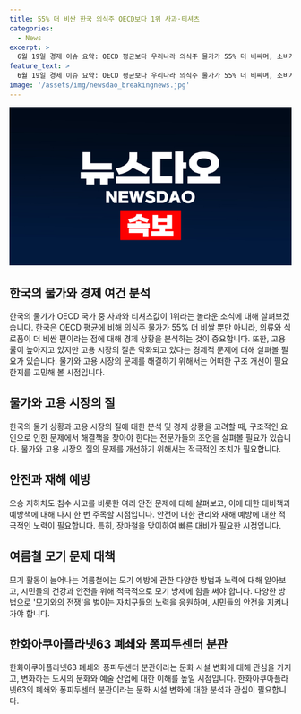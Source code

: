 ```yaml
---
title: 55% 더 비싼 한국 의식주 OECD보다 1위 사과·티셔츠
categories:
  - News
excerpt: >
  6월 19일 경제 이슈 요약: OECD 평균보다 우리나라 의식주 물가가 55% 더 비싸며, 소비자물가 상승률은 2%대로 내려왔지만 생필품 물가는 높아지는 등 물가 문제를 지적. 고용률은 늘었지만 일자리의 질은 악화하며, 고용시장의 질을 개선하는 것이 필요하다는 전문가 의견과 함께 소개. 또한, 오송 지하차도의 침수 위험과 모기 활동 증가로 인한 방역 대책, 그리고 63씨월드의 폐쇄 소식에 대한 내용입니다.
feature_text: >
  6월 19일 경제 이슈 요약: OECD 평균보다 우리나라 의식주 물가가 55% 더 비싸며, 소비자물가 상승률은 2%대로 내려왔지만 생필품 물가는 높아지는 등 물가 문제를 지적. 고용률은 늘었지만 일자리의 질은 악화하며, 고용시장의 질을 개선하는 것이 필요하다는 전문가 의견과 함께 소개. 또한, 오송 지하차도의 침수 위험과 모기 활동 증가로 인한 방역 대책, 그리고 63씨월드의 폐쇄 소식에 대한 내용입니다.
image: '/assets/img/newsdao_breakingnews.jpg'
---
```


<p><img src="/assets/img/newsdao_breakingnews.jpg" alt="implanttips 속보" /></p>

<h2 data-ke-size="size26">한국의 물가와 경제 여건 분석</h2>

<p data-ke-size="size16">한국의 물가가 OECD 국가 중 사과와 티셔츠값이 1위라는 놀라운 소식에 대해 살펴보겠습니다. 한국은 OECD 평균에 비해 의식주 물가가 55% 더 비쌀 뿐만 아니라, 의류와 식료품이 더 비싼 편이라는 점에 대해 경제 상황을 분석하는 것이 중요합니다. 또한, 고용률이 높아지고 있지만 고용 시장의 질은 악화되고 있다는 경제적 문제에 대해 살펴볼 필요가 있습니다. 물가와 고용 시장의 문제를 해결하기 위해서는 어떠한 구조 개선이 필요한지를 고민해 볼 시점입니다.</p>

<h2 data-ke-size="size26">물가와 고용 시장의 질</h2>

<p data-ke-size="size16">한국의 물가 상황과 고용 시장의 질에 대한 분석 및 경제 상황을 고려할 때, 구조적인 요인으로 인한 문제에서 해결책을 찾아야 한다는 전문가들의 조언을 살펴볼 필요가 있습니다. 물가와 고용 시장의 질의 문제를 개선하기 위해서는 적극적인 조치가 필요합니다.</p>

<h2 data-ke-size="size26">안전과 재해 예방</h2>

<p data-ke-size="size16">오송 지하차도 침수 사고를 비롯한 여러 안전 문제에 대해 살펴보고, 이에 대한 대비책과 예방책에 대해 다시 한 번 주목할 시점입니다. 안전에 대한 관리와 재해 예방에 대한 적극적인 노력이 필요합니다. 특히, 장마철을 맞이하여 빠른 대비가 필요한 시점입니다.</p>

<h2 data-ke-size="size26">여름철 모기 문제 대책</h2>

<p data-ke-size="size16">모기 활동이 늘어나는 여름철에는 모기 예방에 관한 다양한 방법과 노력에 대해 알아보고, 시민들의 건강과 안전을 위해 적극적으로 모기 방제에 힘을 써야 합니다. 다양한 방법으로 '모기와의 전쟁'을 벌이는 자치구들의 노력을 응원하며, 시민들의 안전을 지켜나가야 합니다.</p>

<h2 data-ke-size="size26">한화아쿠아플라넷63 폐쇄와 퐁피두센터 분관</h2>

<p data-ke-size="size16">한화아쿠아플라넷63 폐쇄와 퐁피두센터 분관이라는 문화 시설 변화에 대해 관심을 가지고, 변화하는 도시의 문화와 예술 산업에 대한 이해를 높일 시점입니다. 한화아쿠아플라넷63의 폐쇄와 퐁피두센터 분관이라는 문화 시설 변화에 대한 분석과 관심이 필요합니다.</p>

